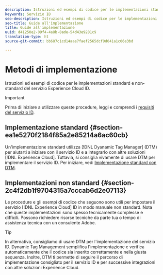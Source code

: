 ```yaml
---
description: Istruzioni ed esempi di codice per le implementazioni standard e non-standard del servizio Experience Cloud ID.
keywords: Servizio ID
seo-description: Istruzioni ed esempi di codice per le implementazioni standard e non-standard del servizio Experience Cloud ID.
seo-title: Guide all'implementazione
title: Guide all'implementazione
uuid: d41250e2-09f4-4a8b-8ade-54d43e9281c9
translation-type: ht
source-git-commit: bb687c1cd14aae7faef2565dcf9d041a1c06e3bd

---
```



# Metodi di implementazione

Istruzioni ed esempi di codice per le implementazioni standard e non-standard del servizio Experience Cloud ID.

>[!IMPORTANT]
>
>Prima di iniziare a utilizzare queste procedure, leggi e comprendi i [requisiti del servizio ID](../mcvid-reference/mcvid-requirements.md).

## Implementazione standard {#section-ea1e5270f2184f85a2e85214a6ac60cb}

Un&#39;implementazione standard utilizza [!DNL Dyanamic Tag Manager] (DTM) per aiutarti a iniziare con il servizio ID e a integrarlo con altre soluzioni [!DNL Experience Cloud]. Tuttavia, si consiglia vivamente di usare DTM per implementare il servizio ID. Per iniziare, vedi [Implementazione standard con DTM](../mcvid-implementation-guides/mcvid-standard.md#concept-89cd0199a9634fc48644f2d61e3d2445).

## Implementazioni non standard {#section-2c4f2db1f9704315a7cccab6d2e07113}

Le procedure e gli esempi di codice che seguono sono utili per impostare il servizio [!DNL Experience Cloud] ID in modo manuale non standard. Nota che queste implementazioni sono spesso tecnicamente complesse e difficili. Possono richiedere risorse tecniche da parte tua o tempo di assistenza tecnica con un consulente Adobe.

>[!TIP]
>
>In alternativa, consigliamo di usare DTM per l&#39;implementazione del servizio ID. Dynamic Tag Management semplifica l&#39;implementazione e verifica automaticamente che il codice sia inserito correttamente e nella giusta sequenza. Inoltre, DTM ti permette di seguire il percorso di implementazione consigliato per il servizio ID e per successive integrazioni con altre soluzioni Experience Cloud.

